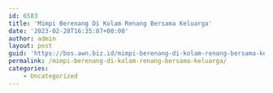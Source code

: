 ```yaml
---
id: 6583
title: 'Mimpi Berenang Di Kolam Renang Bersama Keluarga'
date: '2023-02-28T16:35:07+00:00'
author: admin
layout: post
guid: 'https://bos.awn.biz.id/mimpi-berenang-di-kolam-renang-bersama-keluarga/'
permalink: /mimpi-berenang-di-kolam-renang-bersama-keluarga/
categories:
    - Uncategorized
---
```


